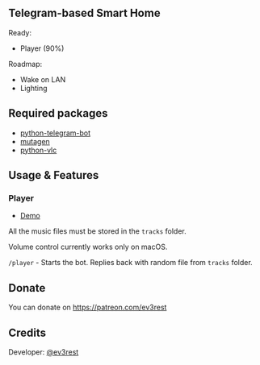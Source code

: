 ## Telegram-based Smart Home
Ready:
- Player (90%)

Roadmap:
- Wake on LAN
- Lighting

## Required packages
- [python-telegram-bot](https://github.com/python-telegram-bot/python-telegram-bot)
- [mutagen](https://github.com/quodlibet/mutagen)
- [python-vlc](https://github.com/oaubert/python-vlc)

## Usage & Features
### Player 

- [Demo](https://www.youtube.com/watch?v=6NF06UVx0Ow)

All the music files must be stored in the `tracks` folder.

Volume control currently works only on macOS.

`/player` - Starts the bot. Replies back with random file from `tracks` folder.


## Donate
You can donate on https://patreon.com/ev3rest
## Credits
Developer: [@ev3rest](https://telegram.me/ev3rest)
